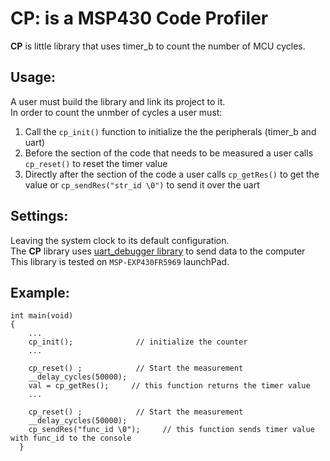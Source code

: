 # CP: is a MSP430 Code Profiler 

**CP** is little library that uses timer_b to count the number of MCU cycles.  


## Usage: 
A user must build the library and link its project to it.  
In order to count the unmber of cycles a user must: 

1. Call the `cp_init()` function to initialize the the peripherals (timer_b and uart)
2. Before the section of the code that needs to be measured a user   calls `cp_reset()` to reset the timer value 
3. Directly after the section of the code a user calls `cp_getRes()` to get the value or `cp_sendRes("str_id \0")` to send it over the uart


## Settings:
Leaving the system clock to its default configuration.  
The **CP** library uses [uart_debugger library](https://github.com/amjadmajid/uart-debugger-repo) to send data to the computer  
This library is tested on `MSP-EXP430FR5969` launchPad.  


## Example:
```
int main(void)
{
	...
	cp_init();  			// initialize the counter 
	...

	cp_reset() ;			// Start the measurement 
	__delay_cycles(50000);
	val = cp_getRes();     // this function returns the timer value 
	...

	cp_reset() ;			// Start the measurement 
	__delay_cycles(50000);
	cp_sendRes("func_id \0");     // this function sends timer value with func_id to the console
  }
```

